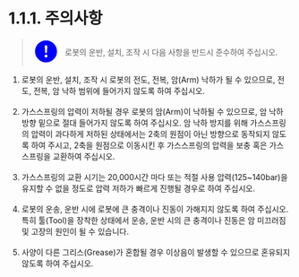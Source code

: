 ﻿# 1.1.1. 주의사항

<blockquote>
<table border="0">
<thead>
  <tr>
    <td> <img src="../../_assets/강제표시.png" width = 40 height = 40> </td>
    <td colspan="4">로봇의 운반, 설치, 조작 시 다음 사항을 반드시 준수하여 주십시오.</td>
  </tr>
</thead>
</table>  
</blockquote>

<ol style="list-style-type:decimal" start="1">
    <li>
로봇의 운반, 설치, 조작 시 로봇의 전도, 전복, 암(Arm) 낙하가 될 수 있으므로, 전도, 전복, 암 낙하 범위에 들어가지 않도록 하여 주십시오.
</li><br>
    <li>
가스스프링의 압력이 저하될 경우 로봇의 암(Arm)이 낙하될 수 있으므로, 암 낙하 방향 밑으로 절대 들어가지 않도록 하여 주십시오. 암 낙하 방지를 위해 가스스프링의 압력이 과다하게 저하된 상태에서는 2축의 원점이 아닌 방향으로 동작되지 않도록 하여 주시고, 2축을 원점으로 이동시킨 후 가스스프링의 압력을 보충 혹은 가스스프링을 교환하여 주십시오.
</li><br>
    <li>
가스스프링의 교환 시기는 20,000시간 마다 또는 적절 사용 압력(125~140bar)을 유지할 수 없을 정도로 압력 저하가 빠르게 진행될 경우로 하여 주십시오.
</li><br>
    <li>
로봇의 운송, 운반 시에 로봇에 큰 충격이나 진동이 가해지지 않도록 하여 주십시오. 특히 툴(Tool)을 장착한 상태에서 운송, 운반 시의 큰 충격이나 진동은 암 미끄러짐 및 고장의 원인이 될 수 있습니다.
</li><br>
    <li>
사양이 다른 그리스(Grease)가 혼합될 경우 이상음이 발생할 수 있으므로 혼유되지 않도록 하여 주십시오.
</li>
</ol>
